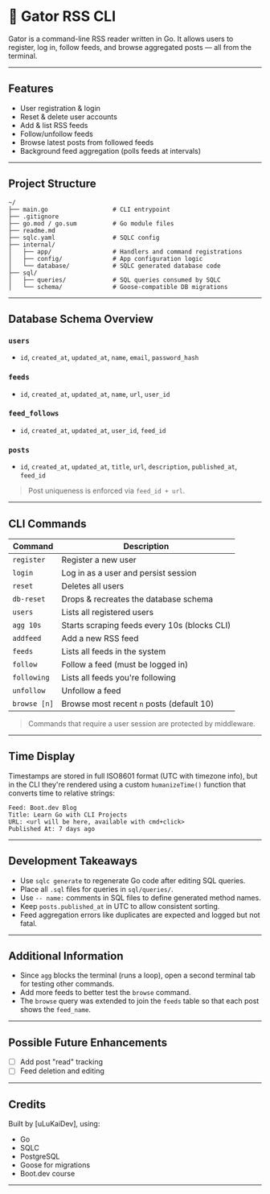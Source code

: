# 🐊 Gator RSS CLI

Gator is a command-line RSS reader written in Go. It allows users to register, log in, follow feeds, and browse aggregated posts — all from the terminal.

---

## Features

* User registration & login
* Reset & delete user accounts
* Add & list RSS feeds
* Follow/unfollow feeds
* Browse latest posts from followed feeds
* Background feed aggregation (polls feeds at intervals)

---

## Project Structure

```
~/
├── main.go                  # CLI entrypoint
├── .gitignore
├── go.mod / go.sum          # Go module files
├── readme.md
├── sqlc.yaml                # SQLC config
├── internal/
│   ├── app/                 # Handlers and command registrations
│   ├── config/              # App configuration logic
│   └── database/            # SQLC generated database code
├── sql/
│   ├── queries/             # SQL queries consumed by SQLC
│   └── schema/              # Goose-compatible DB migrations
```

---

## Database Schema Overview

### `users`

* `id`, `created_at`, `updated_at`, `name`, `email`, `password_hash`

### `feeds`

* `id`, `created_at`, `updated_at`, `name`, `url`, `user_id`

### `feed_follows`

* `id`, `created_at`, `updated_at`, `user_id`, `feed_id`

### `posts`

* `id`, `created_at`, `updated_at`, `title`, `url`, `description`, `published_at`, `feed_id`

> Post uniqueness is enforced via `feed_id + url`.

---

## CLI Commands

| Command      | Description                                  |
| ------------ | -------------------------------------------- |
| `register`   | Register a new user                          |
| `login`      | Log in as a user and persist session         |
| `reset`      | Deletes all users                            |
| `db-reset`   | Drops & recreates the database schema        |
| `users`      | Lists all registered users                   |
| `agg 10s`    | Starts scraping feeds every 10s (blocks CLI) |
| `addfeed`    | Add a new RSS feed                           |
| `feeds`      | Lists all feeds in the system                |
| `follow`     | Follow a feed (must be logged in)            |
| `following`  | Lists all feeds you're following             |
| `unfollow`   | Unfollow a feed                              |
| `browse [n]` | Browse most recent `n` posts (default 10)    |

> Commands that require a user session are protected by middleware.

---

## Time Display

Timestamps are stored in full ISO8601 format (UTC with timezone info), but in the CLI they're rendered using a custom `humanizeTime()` function that converts time to relative strings:

```text
Feed: Boot.dev Blog
Title: Learn Go with CLI Projects
URL: <url will be here, available with cmd+click>
Published At: 7 days ago
```

---

## Development Takeaways

* Use `sqlc generate` to regenerate Go code after editing SQL queries.
* Place all `.sql` files for queries in `sql/queries/`.
* Use `-- name:` comments in SQL files to define generated method names.
* Keep `posts.published_at` in UTC to allow consistent sorting.
* Feed aggregation errors like duplicates are expected and logged but not fatal.

---

## Additional Information

* Since `agg` blocks the terminal (runs a loop), open a second terminal tab for testing other commands.
* Add more feeds to better test the `browse` command.
* The `browse` query was extended to join the `feeds` table so that each post shows the `feed_name`.

---

## Possible Future Enhancements

* [ ] Add post "read" tracking
* [ ] Feed deletion and editing

---

## Credits

Built by \[uLuKaiDev], using:

* Go
* SQLC
* PostgreSQL
* Goose for migrations
* Boot.dev course 

---